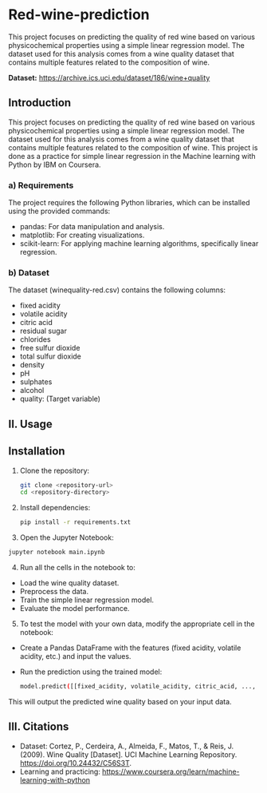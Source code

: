 # Red-wine-prediction
This project focuses on predicting the quality of red wine based on various physicochemical properties using a simple linear regression model. The dataset used for this analysis comes from a wine quality dataset that contains multiple features related to the composition of wine.

**Dataset:** https://archive.ics.uci.edu/dataset/186/wine+quality

## Introduction
This project focuses on predicting the quality of red wine based on various physicochemical properties using a simple linear regression model. The dataset used for this analysis comes from a wine quality dataset that contains multiple features related to the composition of wine. This project is done as a practice for simple linear regression in the Machine learning with Python by IBM on Coursera.

### a) Requirements
The project requires the following Python libraries, which can be installed using the provided commands:

- pandas: For data manipulation and analysis.
- matplotlib: For creating visualizations.
- scikit-learn: For applying machine learning algorithms, specifically linear regression.

### b) Dataset

The dataset (winequality-red.csv) contains the following columns:
- fixed acidity
- volatile acidity
- citric acid
- residual sugar
- chlorides
- free sulfur dioxide
- total sulfur dioxide
- density
- pH
- sulphates
- alcohol
- quality: (Target variable)

## II. Usage

## Installation

1. Clone the repository:

   ```bash
   git clone <repository-url>
   cd <repository-directory>
   ```

2. Install dependencies:

   ```bash
   pip install -r requirements.txt
   ```
3. Open the Jupyter Notebook:

  ```bash
  jupyter notebook main.ipynb
  ```

4. Run all the cells in the notebook to:
   
- Load the wine quality dataset.
- Preprocess the data.
- Train the simple linear regression model.
- Evaluate the model performance.

5. To test the model with your own data, modify the appropriate cell in the notebook:
   
- Create a Pandas DataFrame with the features (fixed acidity, volatile acidity, etc.) and input the values.
- Run the prediction using the trained model:

  ```bash
  model.predict([[fixed_acidity, volatile_acidity, citric_acid, ..., alcohol]])
  ```

This will output the predicted wine quality based on your input data.

## III. Citations

- Dataset: Cortez, P., Cerdeira, A., Almeida, F., Matos, T., & Reis, J. (2009). Wine Quality [Dataset]. UCI Machine Learning Repository. https://doi.org/10.24432/C56S3T.
- Learning and practicing: https://www.coursera.org/learn/machine-learning-with-python
